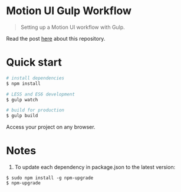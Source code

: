 Motion UI Gulp Workflow
===========

> Setting up a Motion UI workflow with Gulp.

Read the post [here]() about this repository.

Quick start
=============

``` bash
# install dependencies
$ npm install

# LESS and ES6 development
$ gulp watch

# build for production
$ gulp build
```

Access your project on any browser.

# Notes

1. To update each dependency in package.json to the latest version:

```
$ sudo npm install -g npm-upgrade
$ npm-upgrade
```
